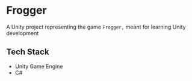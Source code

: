 # Frogger

A Unity project representing the game `Frogger,` meant for learning Unity development

## Tech Stack
- Unity Game Engine
- C#
